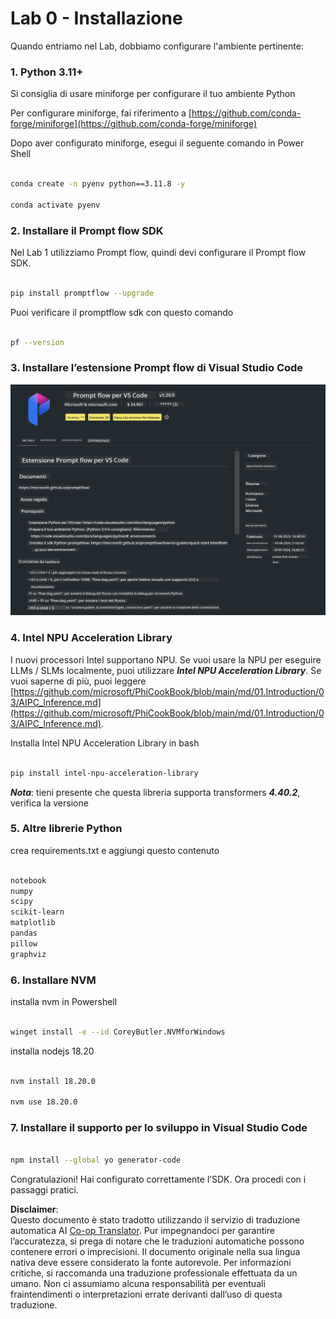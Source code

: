 <!--
CO_OP_TRANSLATOR_METADATA:
{
  "original_hash": "a4ef39027902e82f2c33d568d2a2259a",
  "translation_date": "2025-05-09T19:19:13+00:00",
  "source_file": "md/02.Application/02.Code/Phi3/VSCodeExt/HOL/AIPC/01.Installations.md",
  "language_code": "it"
}
-->
# **Lab 0 - Installazione**

Quando entriamo nel Lab, dobbiamo configurare l'ambiente pertinente:


### **1. Python 3.11+**

Si consiglia di usare miniforge per configurare il tuo ambiente Python

Per configurare miniforge, fai riferimento a [https://github.com/conda-forge/miniforge](https://github.com/conda-forge/miniforge)

Dopo aver configurato miniforge, esegui il seguente comando in Power Shell

```bash

conda create -n pyenv python==3.11.8 -y

conda activate pyenv

```


### **2. Installare il Prompt flow SDK**

Nel Lab 1 utilizziamo Prompt flow, quindi devi configurare il Prompt flow SDK.

```bash

pip install promptflow --upgrade

```

Puoi verificare il promptflow sdk con questo comando


```bash

pf --version

```

### **3. Installare l’estensione Prompt flow di Visual Studio Code**

![pf](../../../../../../../../../translated_images/pf_ext.fa065f22e1ee3e67157662d8be5241f346ddd83744045e3406d92b570e8d8b36.it.png)


### **4. Intel NPU Acceleration Library**

I nuovi processori Intel supportano NPU. Se vuoi usare la NPU per eseguire LLMs / SLMs localmente, puoi utilizzare ***Intel NPU Acceleration Library***. Se vuoi saperne di più, puoi leggere [https://github.com/microsoft/PhiCookBook/blob/main/md/01.Introduction/03/AIPC_Inference.md](https://github.com/microsoft/PhiCookBook/blob/main/md/01.Introduction/03/AIPC_Inference.md).

Installa Intel NPU Acceleration Library in bash


```bash

pip install intel-npu-acceleration-library

```

***Nota***: tieni presente che questa libreria supporta transformers ***4.40.2***, verifica la versione


### **5. Altre librerie Python**


crea requirements.txt e aggiungi questo contenuto

```txt

notebook
numpy 
scipy 
scikit-learn 
matplotlib 
pandas 
pillow 
graphviz

```


### **6. Installare NVM**

installa nvm in Powershell


```bash

winget install -e --id CoreyButler.NVMforWindows

```

installa nodejs 18.20


```bash

nvm install 18.20.0

nvm use 18.20.0

```

### **7. Installare il supporto per lo sviluppo in Visual Studio Code**


```bash

npm install --global yo generator-code

```

Congratulazioni! Hai configurato correttamente l’SDK. Ora procedi con i passaggi pratici.

**Disclaimer**:  
Questo documento è stato tradotto utilizzando il servizio di traduzione automatica AI [Co-op Translator](https://github.com/Azure/co-op-translator). Pur impegnandoci per garantire l’accuratezza, si prega di notare che le traduzioni automatiche possono contenere errori o imprecisioni. Il documento originale nella sua lingua nativa deve essere considerato la fonte autorevole. Per informazioni critiche, si raccomanda una traduzione professionale effettuata da un umano. Non ci assumiamo alcuna responsabilità per eventuali fraintendimenti o interpretazioni errate derivanti dall’uso di questa traduzione.